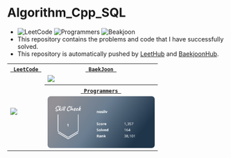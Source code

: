 # Algorithm_Cpp_SQL
- ![LeetCode](https://img.shields.io/badge/LeetCode-black?style=for-the-badge&logo=leetcode&link=https%3A%2F%2Fleetcode.com%2Fproblemset%2F) ![Programmers](https://img.shields.io/badge/Programmers-black?style=for-the-badge&link=https%3A%2F%2Fschool.programmers.co.kr%2Flearn%2Fchallenges%3Forder%3Drecent%26statuses%3Dsolved) ![Beakjoon](https://img.shields.io/badge/Beakjoon-black?style=for-the-badge&link=https%3A%2F%2Fwww.acmicpc.net%2F)  
- This repository contains the problems and code that I have successfully solved.
- This repository is automatically pushed by [LeetHub](https://github.com/raphaelheinz/LeetHub-3.0) and [BaekjoonHub](https://github.com/BaekjoonHub/BaekjoonHub).

 <table border="0">
  <tr>
    <th><a href="https://github.com/learner-nosilv/Algorithm_Cpp_SQL/tree/main/LeetCode"><code> LeetCode </code></a> </th>
    <th><a href="https://github.com/learner-nosilv/Algorithm_Cpp_SQL/tree/main/%EB%B0%B1%EC%A4%80"><code> BaekJoon </code></a> </th>
  </tr>
  <tr>
    <td rowspan='4'><img height="300em" src="https://leetcard.jacoblin.cool/nosilv?theme=dark&ext=activity&border=0&radius=20"> </td>
    <td><img height="120em" src="http://mazassumnida.wtf/api/v2/generate_badge?boj=nosilver"></td>
  </tr>
  <tr>
    <th><a href="https://github.com/learner-nosilv/Algorithm_Cpp_SQL/tree/main/%ED%94%84%EB%A1%9C%EA%B7%B8%EB%9E%98%EB%A8%B8%EC%8A%A4"><code> Programmers </code></a></th>
  </tr>
   <tr>
    <td><img height="120em" src="https://raw.githubusercontent.com/learner-nosilv/PROGRAMMERS-BADGE/master/static/result.svg"></td>
  </tr>
</table>
